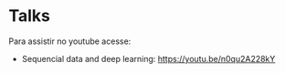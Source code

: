 # Talks

Para assistir no youtube acesse:

- Sequencial data and deep learning: https://youtu.be/n0qu2A228kY
